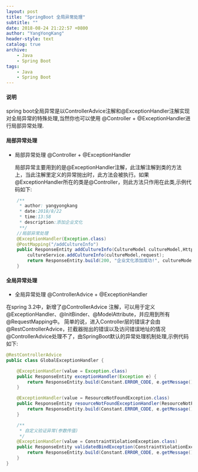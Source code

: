 ```yaml
---
layout: post
title: "SpringBoot 全局异常处理"
subtitle: ""
date: 2018-08-24 21:22:57 +0800
author: "YangYongKang"
header-style: text
catalog: true
archive:
    - Java
    - Spring Boot
tags:
    - Java
    - Spring Boot
---
```




#### 说明
spring boot全局异常是以ControllerAdvice注解和@ExceptionHandler注解实现对全局异常的特殊处理,当然你也可以使用
@Controller + @ExceptionHandler进行局部异常处理.

#### 局部异常处理

- 局部异常处理 @Controller + @ExceptionHandler

  局部异常主要用到的是@ExceptionHandler注解，此注解注解到类的方法上，当此注解里定义的异常抛出时，此方法会被执行。如果@ExceptionHandler所在的类是@Controller，则此方法只作用在此类,示例代码如下:
``` java
	/**
	 * author: yangyongkang
	 * date:2018/8/22
	 * time:13:58
	 * description:添加企业文化
	 **/
	//局部异常处理
	@ExceptionHandler(Exception.class)
	@PostMapping("/addCultureInfo")
	public ResponseEntity addCultureInfo(CultureModel cultureModel,HttpServletRequest request) {
		cultureService.addCultureInfo(cultureModel,request);
		return ResponseEntity.build(200, "企业文化添加成功!", cultureModel);
	}
```
#### 全局异常处理

- 全局异常处理 @ControllerAdvice + @ExceptionHandler

在spring 3.2中，新增了@ControllerAdvice 注解，可以用于定义@ExceptionHandler、@InitBinder、@ModelAttribute，并应用到所有@RequestMapping中。
简单的说，进入Controller层的错误才会由@RestControllerAdvice，拦截器抛出的错误以及访问错误地址的情况@ControllerAdvice处理不了，由SpringBoot默认的异常处理机制处理,示例代码如下:

``` java
@RestControllerAdvice
public class GlobalExceptionHandler {

	@ExceptionHandler(value = Exception.class)
	public ResponseEntity exceptionHandler(Exception e) {
		return ResponseEntity.build(Constant.ERROR_CODE, e.getMessage(), null);
	}

	@ExceptionHandler(value = ResourceNotFoundException.class)
	public ResponseEntity resourceNotFoundExceptionHandler(ResourceNotFoundException e) {
		return ResponseEntity.build(Constant.ERROR_CODE, e.getMessage(), null);
	}

	/**
	 * 自定义验证异常(参数传值)
	 */
	@ExceptionHandler(value = ConstraintViolationException.class)
	public ResponseEntity validatedBindException(ConstraintViolationException e) {
		return ResponseEntity.build(Constant.ERROR_CODE, e.getMessage(), null);
	}
}
```

